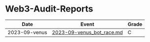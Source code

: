 # Web3-Audit-Reports

<!-- - [2023-09-venus](Bot_races/2023-09-venus_bot_race.md) C grade -->

| Date       | Event                                 | Grade |
|------------|---------------------------------------|-------|
| 2023-09-venus | [2023-09-venus_bot_race.md](Bot_races/2023-09-venus_bot_race.md) | C     |
